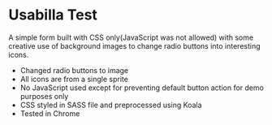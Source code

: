 # Usabilla Test

A simple form built with CSS only(JavaScript was not allowed) with some creative use of background images to change radio buttons into interesting icons.

* Changed radio buttons to image
* All icons are from a single sprite
* No JavaScript used except for preventing default button action for demo purposes only
* CSS styled in SASS file and preprocessed using Koala
* Tested in Chrome
